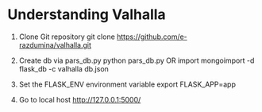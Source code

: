 # Understanding Valhalla

1. Clone Git repository
git clone https://github.com/e-razdumina/valhalla.git

2. Create db via pars_db.py
python pars_db.py
OR import
mongoimport -d flask_db -c valhalla db.json

3. Set the FLASK_ENV environment variable
export FLASK_APP=app

4. Go to local host
http://127.0.0.1:5000/
